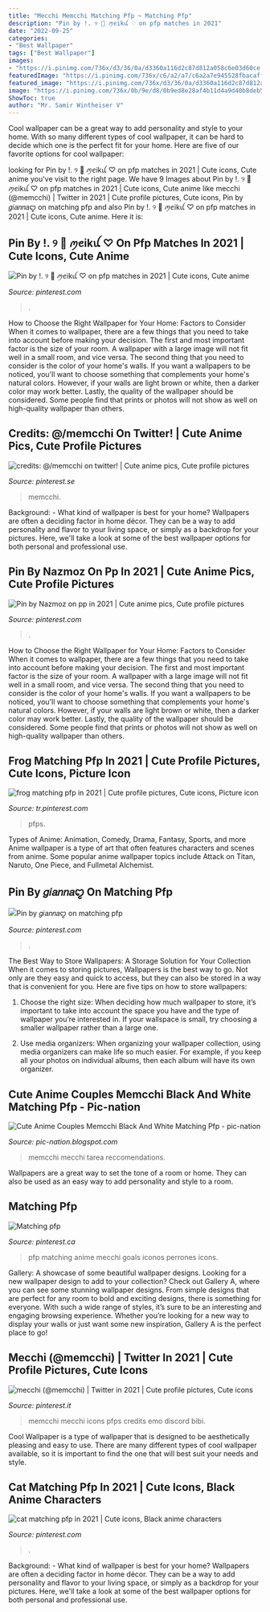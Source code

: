```yaml
---
title: "Mecchi Memcchi Matching Pfp ~ Matching Pfp"
description: "Pin by !. ୨ 🍼 ꪑꫀikꪊ ♡ on pfp matches in 2021"
date: "2022-09-25"
categories:
- "Best Wallpaper"
tags: ["Best Wallpaper"]
images:
- "https://i.pinimg.com/736x/d3/36/0a/d3360a116d2c87d812a058c6e03d60ce.jpg"
featuredImage: "https://i.pinimg.com/736x/c6/a2/a7/c6a2a7e945528fbacaffe18b72de8a69.jpg"
featured_image: "https://i.pinimg.com/736x/d3/36/0a/d3360a116d2c87d812a058c6e03d60ce.jpg"
image: "https://i.pinimg.com/736x/0b/9e/d8/0b9ed8e28af4b11d4a9d40b8deb5b5fc.jpg"
ShowToc: true
author: "Mr. Samir Wintheiser V"
---
```



Cool wallpaper can be a great way to add personality and style to your home. With so many different types of cool wallpaper, it can be hard to decide which one is the perfect fit for your home. Here are five of our favorite options for cool wallpaper: 

	

		
looking for Pin by !. ୨ 🍼 ꪑꫀikꪊ ♡ on pfp matches in 2021 | Cute icons, Cute anime you've visit to the right page. We have 9 Images about Pin by !. ୨ 🍼 ꪑꫀikꪊ ♡ on pfp matches in 2021 | Cute icons, Cute anime like mecchi (@memcchi) | Twitter in 2021 | Cute profile pictures, Cute icons, Pin by 𝑔𝑖𝑎𝑛𝑛𝑎ꨄ on matching pfp and also Pin by !. ୨ 🍼 ꪑꫀikꪊ ♡ on pfp matches in 2021 | Cute icons, Cute anime. Here it is:
		
    
## Pin By !. ୨ 🍼 ꪑꫀikꪊ ♡ On Pfp Matches In 2021 | Cute Icons, Cute Anime

<img loading=lazy src="https://i.pinimg.com/736x/86/ae/01/86ae0142a300bb58330c907b6e67750d.jpg" onerror="this.onerror=null;this.src='https://tse3.mm.bing.net/th?id=OIP.IDRQHCLEIUQEnJNP3K4VLgHaHa&amp;pid=15.1';" alt="Pin by !. ୨ 🍼 ꪑꫀikꪊ ♡ on pfp matches in 2021 | Cute icons, Cute anime">

_Source: pinterest.com_

>. 

	

How to Choose the Right Wallpaper for Your Home: Factors to Consider
When it comes to wallpaper, there are a few things that you need to take into account before making your decision. The first and most important factor is the size of your room. A wallpaper with a large image will not fit well in a small room, and vice versa. 
The second thing that you need to consider is the color of your home's walls. If you want a wallpapers to be noticed, you'll want to choose something that complements your home's natural colors. However, if your walls are light brown or white, then a darker color may work better. 
Lastly, the quality of the wallpaper should be considered. Some people find that prints or photos will not show as well on high-quality wallpaper than others.

    
## Credits: @/memcchi On Twitter! | Cute Anime Pics, Cute Profile Pictures

<img loading=lazy src="https://i.pinimg.com/736x/0b/9e/d8/0b9ed8e28af4b11d4a9d40b8deb5b5fc.jpg" onerror="this.onerror=null;this.src='https://tse4.mm.bing.net/th?id=OIP.2rnoD69rJSD_CAIo6oQkDwHaHE&amp;pid=15.1';" alt="credits: @/memcchi on twitter! | Cute anime pics, Cute profile pictures">

_Source: pinterest.se_

>memcchi. 

	

Background: - What kind of wallpaper is best for your home?
Wallpapers are often a deciding factor in home décor. They can be a way to add personality and flavor to your living space, or simply as a backdrop for your pictures. Here, we'll take a look at some of the best wallpaper options for both personal and professional use.

    
## Pin By Nazmoz On Pp In 2021 | Cute Anime Pics, Cute Profile Pictures

<img loading=lazy src="https://i.pinimg.com/736x/9e/d8/a8/9ed8a879b10014911bcec9e451a3f0b8.jpg" onerror="this.onerror=null;this.src='https://tse3.mm.bing.net/th?id=OIP.QvZfvQUwX1E18Vm0yOI7rAHaHa&amp;pid=15.1';" alt="Pin by Nazmoz on pp in 2021 | Cute anime pics, Cute profile pictures">

_Source: pinterest.com_

>. 

	

How to Choose the Right Wallpaper for Your Home: Factors to Consider
When it comes to wallpaper, there are a few things that you need to take into account before making your decision. The first and most important factor is the size of your room. A wallpaper with a large image will not fit well in a small room, and vice versa. 
The second thing that you need to consider is the color of your home's walls. If you want a wallpapers to be noticed, you'll want to choose something that complements your home's natural colors. However, if your walls are light brown or white, then a darker color may work better. 
Lastly, the quality of the wallpaper should be considered. Some people find that prints or photos will not show as well on high-quality wallpaper than others.

    
## Frog Matching Pfp In 2021 | Cute Profile Pictures, Cute Icons, Picture Icon

<img loading=lazy src="https://i.pinimg.com/736x/d3/36/0a/d3360a116d2c87d812a058c6e03d60ce.jpg" onerror="this.onerror=null;this.src='https://tse1.mm.bing.net/th?id=OIP.3lJMHi91r6lJ82SH1rjVfgHaHa&amp;pid=15.1';" alt="frog matching pfp in 2021 | Cute profile pictures, Cute icons, Picture icon">

_Source: tr.pinterest.com_

>pfps. 

	

Types of Anime: Animation, Comedy, Drama, Fantasy, Sports, and more
Anime wallpaper is a type of art that often features characters and scenes from anime. Some popular anime wallpaper topics include Attack on Titan, Naruto, One Piece, and Fullmetal Alchemist.

    
## Pin By 𝑔𝑖𝑎𝑛𝑛𝑎ꨄ On Matching Pfp

<img loading=lazy src="https://i.pinimg.com/736x/60/af/24/60af243de206ec14c3e59294a8dff610.jpg" onerror="this.onerror=null;this.src='https://tse1.mm.bing.net/th?id=OIP.P1okbikcscgupS3cOvZCQgHaHa&amp;pid=15.1';" alt="Pin by 𝑔𝑖𝑎𝑛𝑛𝑎ꨄ on matching pfp">

_Source: pinterest.com_

>. 

	

The Best Way to Store Wallpapers: A Storage Solution for Your Collection
When it comes to storing pictures, Wallpapers is the best way to go. Not only are they easy and quick to access, but they can also be stored in a way that is convenient for you. Here are five tips on how to store wallpapers:
1) Choose the right size: When deciding how much wallpaper to store, it’s important to take into account the space you have and the type of wallpaper you’re interested in. If your wallspace is small, try choosing a smaller wallpaper rather than a large one.

2) Use media organizers: When organizing your wallpaper collection, using media organizers can make life so much easier. For example, if you keep all your photos on individual albums, then each album will have its own organizer.

    
## Cute Anime Couples Memcchi Black And White Matching Pfp - Pic-nation

<img loading=lazy src="https://i.pinimg.com/originals/ba/ec/70/baec7053895fea0c0bf33ef38281c84a.jpg" onerror="this.onerror=null;this.src='https://tse2.mm.bing.net/th?id=OIP.Pn4vdy9BQoJKVaGSgFvGFwHaHN&amp;pid=15.1';" alt="Cute Anime Couples Memcchi Black And White Matching Pfp - pic-nation">

_Source: pic-nation.blogspot.com_

>memcchi mecchi tarea reccomendations. 

	

Wallpapers are a great way to set the tone of a room or home. They can also be used as an easy way to add personality and style to a room.

    
## Matching Pfp

<img loading=lazy src="https://i.pinimg.com/236x/3e/49/2c/3e492c6dfef1ad44d3f1553b2c2b9fef.jpg" onerror="this.onerror=null;this.src='https://tse3.mm.bing.net/th?id=OIP.OQPUIQ0eUWCf8FDnRYRvgQAAAA&amp;pid=15.1';" alt="Matching pfp">

_Source: pinterest.ca_

>pfp matching anime mecchi goals iconos perrones icons. 

	

Gallery: A showcase of some beautiful wallpaper designs.
Looking for a new wallpaper design to add to your collection? Check out Gallery A, where you can see some stunning wallpaper designs. From simple designs that are perfect for any room to bold and exciting designs, there is something for everyone. With such a wide range of styles, it’s sure to be an interesting and engaging browsing experience. Whether you’re looking for a new way to display your walls or just want some new inspiration, Gallery A is the perfect place to go!





	
	
    
## Mecchi (@memcchi) | Twitter In 2021 | Cute Profile Pictures, Cute Icons

<img loading=lazy src="https://i.pinimg.com/736x/c6/a2/a7/c6a2a7e945528fbacaffe18b72de8a69.jpg" onerror="this.onerror=null;this.src='https://tse3.mm.bing.net/th?id=OIP.Tr7rEwI_Y0ReeHgygwePgQHaHa&amp;pid=15.1';" alt="mecchi (@memcchi) | Twitter in 2021 | Cute profile pictures, Cute icons">

_Source: pinterest.it_

>memcchi mecchi icons pfps credits emo discord bibi. 

	

Cool Wallpaper is a type of wallpaper that is designed to be aesthetically pleasing and easy to use. There are many different types of cool wallpaper available, so it is important to find the one that will best suit your needs and style.

    
## Cat Matching Pfp In 2021 | Cute Icons, Black Anime Characters

<img loading=lazy src="https://i.pinimg.com/736x/bb/9c/62/bb9c6285be5b705f8bb83c227dfa8f21.jpg" onerror="this.onerror=null;this.src='https://tse4.mm.bing.net/th?id=OIP.0aNy0C6sRnJLnLLl8i4wsAHaHa&amp;pid=15.1';" alt="cat matching pfp in 2021 | Cute icons, Black anime characters">

_Source: pinterest.com_

>. 

	

Background: - What kind of wallpaper is best for your home?
Wallpapers are often a deciding factor in home décor. They can be a way to add personality and flavor to your living space, or simply as a backdrop for your pictures. Here, we'll take a look at some of the best wallpaper options for both personal and professional use.

